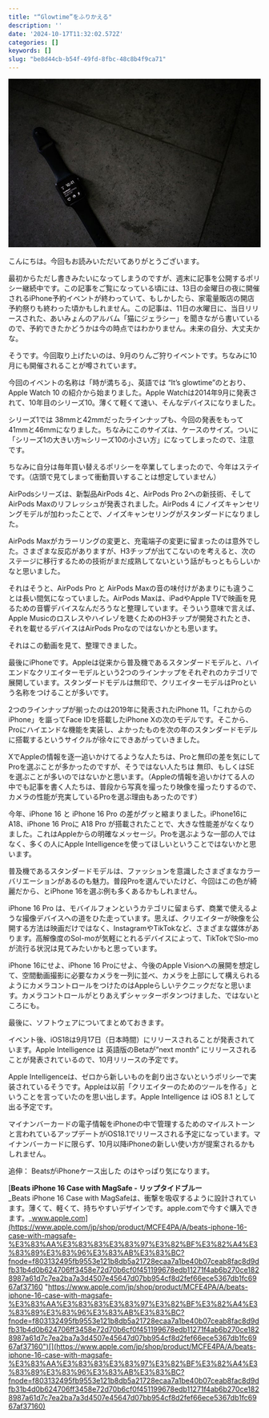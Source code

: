 ```yaml
---
title: "“Glowtime”をふりかえる"
description: ''
date: '2024-10-17T11:32:02.572Z'
categories: []
keywords: []
slug: "be8d44cb-b54f-49fd-8fbc-48c8b4f9ca71"
---
```

![](0__nSbMprZgIsifsHzU.jpg)

こんにちは。今回もお読みいただいてありがとうございます。

最初からただし書きみたいになってしまうのですが、週末に記事を公開するポリシー継続中です。この記事をご覧になっている頃には、13日の金曜日の夜に開催されるiPhone予約イベントが終わっていて、もしかしたら、家電量販店の開店予約祭りも終わった頃かもしれません。この記事は、11日の水曜日に、当日リリースされた、あいみょんのアルバム「猫にジェラシー」を聞きながら書いているので、予約できたかどうかは今の時点ではわかりません。未来の自分、大丈夫かな。

そうです。今回取り上げたいのは、9月のりんご狩りイベントです。ちなみに10月にも開催されることが噂されています。

今回のイベントの名称は「時が満ちる」、英語では “It’s glowtime”のとおり、Apple Watch 10 の紹介から始まりました。Apple Watchは2014年9月に発表されて、10年目のシリーズ10。薄くて軽くて速い、そんなデバイスになりました。

シリーズ1では 38mmと42mmだったラインナップも、今回の発表をもって41mmと46mmになりました。ちなみにこのサイズは、ケースのサイズ。ついに「シリーズ1の大きい方≒シリーズ10の小さい方」になってしまったので、注意です。

ちなみに自分は毎年買い替えるポリシーを卒業してしまったので、今年はステイです。（店頭で見てしまって衝動買いすることは想定していません）

AirPodsシリーズは、新製品AirPods 4と、AirPods Pro 2への新技術、そしてAirPods Maxのリフレッシュが発表されました。AirPods 4 にノイズキャンセリングモデルが加わったことで、ノイズキャンセリングがスタンダードになりました。

AirPods Maxがカラーリングの変更と、充電端子の変更に留まったのは意外でした。さまざまな反応がありますが、H3チップが出てこないのを考えると、次のステージに移行するための技術がまだ成熟してないという話がもっともらしいかなと思いました。

それはそうと、AirPods Pro と AirPods Maxの音の味付けがあまりにも違うことは長い間気になっていました。AirPods Maxは、iPadやApple TVで映画を見るための音響デバイスなんだろうなと整理しています。そういう意味で言えば、Apple Musicのロスレスやハイレゾを聴くためのH3チップが開発されたとき、それを載せるデバイスはAirPods Proなのではないかとも思います。

それはこの動画を見て、整理できました。

最後にiPhoneです。Appleは従来から普及機であるスタンダードモデルと、ハイエンドなクリエイターモデルという2つのラインナップをそれぞれのカテゴリで展開しています。スタンダードモデルは無印で、クリエイターモデルはProという名称をつけることが多いです。

2つのラインナップが揃ったのは2019年に発表されたiPhone 11。「これからのiPhone」を謳ってFace IDを搭載したiPhone Xの次のモデルです。そこから、Proにハイエンドな機能を実装し、よかったものを次の年のスタンダードモデルに搭載するというサイクルが徐々にできあがっていきました。

XでAppleの情報を逐一追いかけてるような人たちは、Proと無印の差を気にしてProを選ぶことが多かったのですが、そうではない人たちは 無印、もしくはSEを選ぶことが多いのではないかと思います。（Appleの情報を追いかけてる人の中でも記事を書く人たちは、普段から写真を撮ったり映像を撮ったりするので、カメラの性能が充実しているProを選ぶ理由もあったのです）

今年、iPhone 16 と iPhone 16 Pro の差がグッと縮まりました。iPhone16にA18、iPhone 16 Proに A18 Pro が搭載されたことで、大きな性能差がなくなりました。これはAppleからの明確なメッセージ。Proを選ぶような一部の人ではなく、多くの人にApple Intelligenceを使ってほしいということではないかと思います。

普及機であるスタンダードモデルは、ファッションを意識したさまざまなカラーバリエーションがあるのも魅力。普段Proを選んでいたけど、今回はこの色が綺麗だから、とiPhone 16を選ぶ例も多くあるかもしれません。

iPhone 16 Pro は、モバイルフォンというカテゴリに留まらず、商業で使えるような撮像デバイスへの道をひた走っています。思えば、クリエイターが映像を公開する方法は映画だけではなく、InstagramやTikTokなど、さまざまな媒体があります。高解像度のSol-moが気軽にとれるデバイスによって、TikTokでSlo-moが流行る状況は見てみたいかもと思っています。

iPhone 16にせよ、iPhone 16 Proにせよ、今後のApple Visionへの展開を想定して、空間動画撮影に必要なカメラを一列に並べ、カメラを上部にして構えられるようにカメラコントロールをつけたのはAppleらしいテクニックだなと思います。カメラコントロールがとりあえずシャッターボタンつけました、ではないところにも。

最後に、ソフトウェアについてまとめておきます。

イベント後、iOS18は9月17日（日本時間）にリリースされることが発表されています。Apple Intelligence は 英語版のBetaが”next month” にリリースされることが発表されているので、10月リリースの予定です。

Apple Intelligenceは、ゼロから新しいものを創り出さないというポリシーで実装されているそうです。Appleは以前「クリエイターのためのツールを作る」ということを言っていたのを思い出します。Apple Intelligence は iOS 8.1 として出る予定です。

マイナンバーカードの電子情報をiPhoneの中で管理するためのマイルストーンと言われているアップデートがiOS18.1でリリースされる予定になっています。マイナンバーカードに限らず、10月以降iPhoneの新しい使い方が提案されるかもしれません。

追伸： BeatsがiPhoneケース出した のはやっぱり気になります。

[**Beats iPhone 16 Case with MagSafe - リップタイドブルー**  
_Beats iPhone 16 Case with MagSafeは、衝撃を吸収するように設計されています。薄くて、軽くて、持ちやすいデザインです。apple.comで今すぐ購入できます。_www.apple.com](https://www.apple.com/jp/shop/product/MCFE4PA/A/beats-iphone-16-case-with-magsafe-%E3%83%AA%E3%83%83%E3%83%97%E3%82%BF%E3%82%A4%E3%83%89%E3%83%96%E3%83%AB%E3%83%BC?fnode=f803132495fb9553e121b8db5a21728ecaa7a1be40b07ceab8fac8d9dfb31b4d0b624706ff3458e72d70b6cf0f451199678edb11271f4ab6b270ce1828987a61d7c7ea2ba7a3d4507e45647d07bb954cf8d2fef66ece5367db1fc6967af37160 "https://www.apple.com/jp/shop/product/MCFE4PA/A/beats-iphone-16-case-with-magsafe-%E3%83%AA%E3%83%83%E3%83%97%E3%82%BF%E3%82%A4%E3%83%89%E3%83%96%E3%83%AB%E3%83%BC?fnode=f803132495fb9553e121b8db5a21728ecaa7a1be40b07ceab8fac8d9dfb31b4d0b624706ff3458e72d70b6cf0f451199678edb11271f4ab6b270ce1828987a61d7c7ea2ba7a3d4507e45647d07bb954cf8d2fef66ece5367db1fc6967af37160")[](https://www.apple.com/jp/shop/product/MCFE4PA/A/beats-iphone-16-case-with-magsafe-%E3%83%AA%E3%83%83%E3%83%97%E3%82%BF%E3%82%A4%E3%83%89%E3%83%96%E3%83%AB%E3%83%BC?fnode=f803132495fb9553e121b8db5a21728ecaa7a1be40b07ceab8fac8d9dfb31b4d0b624706ff3458e72d70b6cf0f451199678edb11271f4ab6b270ce1828987a61d7c7ea2ba7a3d4507e45647d07bb954cf8d2fef66ece5367db1fc6967af37160)